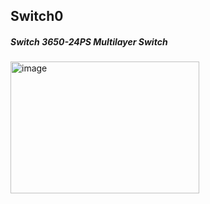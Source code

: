 ## Switch0
##### Switch 3650-24PS Multilayer Switch 

<img width="302" height="211" alt="image" src="https://github.com/user-attachments/assets/76dc7ee5-ae9f-4925-bb93-1d53940a9dab" />
